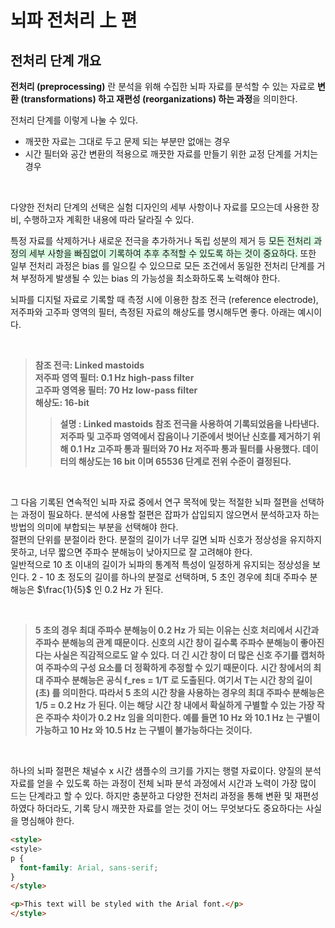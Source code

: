 # 뇌파 전처리 上 편
## 전처리 단계 개요
**전처리 (preprocessing)** 란 분석을 위해 수집한 뇌파 자료를 분석할 수 있는 자료로 **변환 (transformations) 하고 재편성 (reorganizations) 하는 과정**을 의미한다.

전처리 단계를 이렇게 나눌 수 있다.
+ 깨끗한 자료는 그대로 두고 문제 되는 부분만 없애는 경우
+ 시간 필터와 공간 변환의 적용으로 깨끗한 자료를 만들기 위한 교정 단계를 거치는 경우

<br>

다양한 전처리 단계의 선택은 실험 디자인의 세부 사항이나 자료를 모으는데 사용한 장비, 수행하고자 계획한 내용에 따라 달라질 수 있다. 

특정 자료를 삭제하거나 새로운 전극을 추가하거나 독립 성분의 제거 등 <span style='background-color: #dcffe4'> 모든 전처리 과정의 세부 사항을 빠짐없이 기록하여 추후 추적할 수 있도록 하는 것이 중요하다.</span>
또한 일부 전처리 과정은 bias 를 일으킬 수 있으므로 모든 조건에서 동일한 전처리 단계를 거쳐 부정하게 발생될 수 있는 bias 의 가능성을 최소화하도록 노력해야 한다.

뇌파를 디지털 자료로 기록할 때 측정 시에 이용한 참조 전극 (reference electrode), 저주파와 고주파 영역의 필터, 측정된 자료의 해상도를 명시해두면 좋다. 아래는 예시이다.

<br>

> **참조 전극: Linked mastoids  
저주파 영역 필터: 0.1 Hz high-pass filter  
고주파 영역용 필터: 70 Hz low-pass filter  
해상도: 16-bit**
>> **설명 : Linked mastoids 참조 전극을 사용하여 기록되었음을 나타낸다. 저주파 및 고주파 영역에서 잡음이나 기준에서 벗어난 신호를 제거하기 위해 0.1 Hz 고주파 통과 필터와 70 Hz 저주파 통과 필터를 사용했다. 데이터의 해상도는 16 bit 이며 65536 단계로 전위 수준이 결정된다.**

<br>

그 다음 기록된 연속적인 뇌파 자료 중에서 연구 목적에 맞는 적절한 뇌파 절편을 선택하는 과정이 필요하다. 분석에 사용할 절편은 잡파가 삽입되지 않으면서 분석하고자 하는 방법의 의미에 부합되는 부분을 선택해야 한다.  
절편의 단위를 분절이라 한다. 분절의 길이가 너무 길면 뇌파 신호가 정상성을 유지하지 못하고, 너무 짧으면 주파수 분해능이 낮아지므로 잘 고려해야 한다.  
일반적으로 10 초 이내의 길이가 뇌파의 통계적 특성이 일정하게 유지되는 정상성을 보인다. 2 - 10 초 정도의 길이를 하나의 분절로 선택하며, 5 초인 경우에 최대 주파수 분해능은 $\frac{1}{5}$ 인 0.2 Hz 가 된다.

<br>

> **5 초의 경우 최대 주파수 분해능이 0.2 Hz 가 되는 이유는 신호 처리에서 시간과 주파수 분해능의 관계 때문이다. 신호의 시간 창이 길수록 주파수 분해능이 좋아진다는 사실은 직감적으로도 알 수 있다. 더 긴 시간 창이 더 많은 신호 주기를 캡처하여 주파수의 구성 요소를 더 정확하게 추정할 수 있기 때문이다.** 
**시간 창에서의 최대 주파수 분해능은 공식 f_res = 1/T 로 도출된다. 여기서 T는 시간 창의 길이 (초) 를 의미한다. 따라서 5 초의 시간 창을 사용하는 경우의 최대 주파수 분해능은 1/5 = 0.2 Hz 가 된다. 이는 해당 시간 창 내에서 확실하게 구별할 수 있는 가장 작은 주파수 차이가 0.2 Hz 임을 의미한다. 예를 들면 10 Hz 와 10.1 Hz 는 구별이 가능하고 10 Hz 와 10.5 Hz 는 구별이 불가능하다는 것이다.**

<br>

하나의 뇌파 절편은 채널수 x 시간 샘플수의 크기를 가지는 행렬 자료이다. 양질의 분석 자료를 얻을 수 있도록 하는 과정이 전체 뇌파 분석 과정에서 시간과 노력이 가장 많이 드는 단계라고 할 수 있다. 하지만 충분하고 다양한 전처리 과정을 통해 변환 및 재편성하였다 하더라도, 기록 당시 깨끗한 자료를 얻는 것이 어느 무엇보다도 중요하다는 사실을 명심해야 한다.


```html
<style>
<style>
p {
  font-family: Arial, sans-serif;
}
</style>

<p>This text will be styled with the Arial font.</p>
</style>
```

